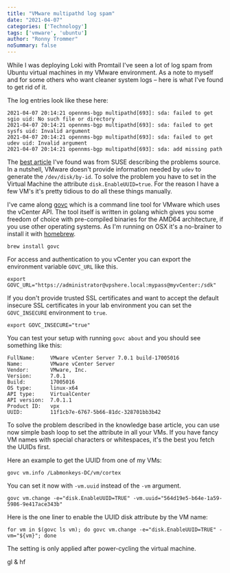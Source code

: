 ```yaml
---
title: "VMware multipathd log spam"
date: "2021-04-07"
categories: ['Technology']
tags: ['vmware', 'ubuntu']
author: "Ronny Trommer"
noSummary: false
---
```


While I was deploying Loki with Promtail I've seen a lot of log spam from Ubuntu virtual machines in my VMware environment.
As a note to myself and for some others who want cleaner system logs – here is what I've found to get rid of it.

The log entries look like these here:

```shell-session
2021-04-07 20:14:21 opennms-bgp multipathd[693]: sda: failed to get sgio uid: No such file or directory
2021-04-07 20:14:21 opennms-bgp multipathd[693]: sda: failed to get sysfs uid: Invalid argument
2021-04-07 20:14:21 opennms-bgp multipathd[693]: sda: failed to get udev uid: Invalid argument
2021-04-07 20:14:21 opennms-bgp multipathd[693]: sda: add missing path
```

The [best article](https://www.suse.com/support/kb/doc/?id=000016951) I've found was from SUSE describing the problems source.
In a nutshell, VMware doesn't provide information needed by `udev` to generate the `/dev/disk/by-id`.
To solve the problem you have to set in the Virtual Machine the attribute `disk.EnableUUID=true`.
For the reason I have a few VM's it's pretty tidious to do all these things manually.

I've came along [govc](https://github.com/vmware/govmomi/tree/master/govc) which is a command line tool for VMware which uses the vCenter API.
The tool itself is written in golang which gives you some freedom of choice with pre-compiled binaries for the AMD64 architecture, if you use other operating systems.
As I'm running on OSX it's a no-brainer to install it with [homebrew](https://brew.sh).

```shell
brew install govc
```

For access and authentication to you vCenter you can export the environment variable `GOVC_URL` like this.

```shell
export GOVC_URL="https://administrator@vpshere.local:mypass@myvCenter:/sdk"
```

If you don't provide trusted SSL certificates and want to accept the default insecure SSL certificates in your lab environment you can set the `GOVC_INSECURE` environment to `true`.

```shell
export GOVC_INSECURE="true"
```

You can test your setup with running `govc about` and you should see something like this:

```shell-session
FullName:     VMware vCenter Server 7.0.1 build-17005016
Name:         VMware vCenter Server
Vendor:       VMware, Inc.
Version:      7.0.1
Build:        17005016
OS type:      linux-x64
API type:     VirtualCenter
API version:  7.0.1.1
Product ID:   vpx
UUID:         11f1cb7e-6767-5b66-81dc-328701bb3b42
```

To solve the problem described in the knowledge base article, you can use now simple bash loop to set the attribute in all your VMs.
If you have fancy VM names with special characters or whitespaces, it's the best you fetch the UUIDs first.

Here an example to get the UUID from one of my VMs:

```shell
govc vm.info /Labmonkeys-DC/vm/cortex
```

You can set it now with `-vm.uuid` instead of the `-vm` argument.

```shell
govc vm.change -e="disk.EnableUUID=TRUE" -vm.uuid="564d19e5-b64e-1a59-5986-9e417ace343b"
```

Here is the one liner to enable the UUID disk attribute by the VM name:

```shell
for vm in $(govc ls vm); do govc vm.change -e="disk.EnableUUID=TRUE" -vm="${vm}"; done
```

The setting is only applied after power-cycling the virtual machine.

gl & hf
